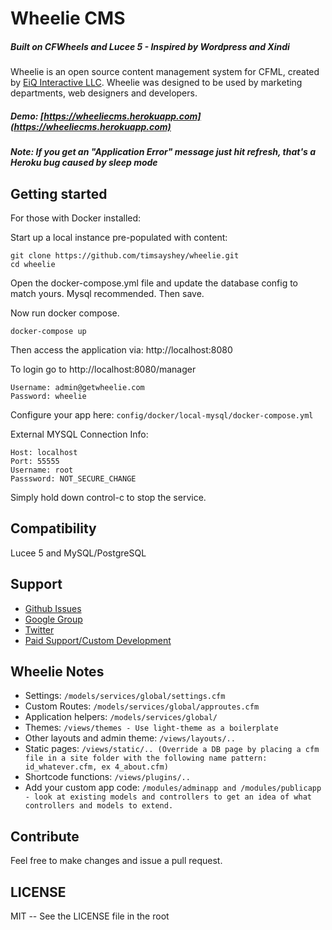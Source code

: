 # Wheelie CMS

##### Built on CFWheels and Lucee 5 - Inspired by Wordpress and Xindi

Wheelie is an open source content management system for CFML, created by [EiQ Interactive LLC](https://eiqinteractive.com). Wheelie was designed to be used by marketing departments, web designers and developers.

##### Demo: [https://wheeliecms.herokuapp.com](https://wheeliecms.herokuapp.com)
##### Note: If you get an "Application Error" message just hit refresh, that's a Heroku bug caused by sleep mode

## Getting started

For those with Docker installed:

Start up a local instance pre-populated with content:

```
git clone https://github.com/timsayshey/wheelie.git
cd wheelie
```

Open the docker-compose.yml file and update the database config to match yours. Mysql recommended. Then save.

Now run docker compose.
```
docker-compose up
```

Then access the application via:
http://localhost:8080

To login go to http://localhost:8080/manager

```
Username: admin@getwheelie.com
Password: wheelie
```

Configure your app here: `config/docker/local-mysql/docker-compose.yml`

External MYSQL Connection Info:

```
Host: localhost
Port: 55555
Username: root
Passsword: NOT_SECURE_CHANGE
```

Simply hold down control-c to stop the service.

## Compatibility

Lucee 5 and MySQL/PostgreSQL

## Support

* [Github Issues](https://github.com/timsayshey/wheelie/issues)
* [Google Group](https://groups.google.com/forum/#!forum/wheelie-cms)
* [Twitter](http://twitter.com/wheeliecms)
* [Paid Support/Custom Development](http://eiqinteractive.com)

## Wheelie Notes

* Settings:  `/models/services/global/settings.cfm`
* Custom Routes: `/models/services/global/approutes.cfm`
* Application helpers: `/models/services/global/`
* Themes: `/views/themes - Use light-theme as a boilerplate`
* Other layouts and admin theme: `/views/layouts/..`
* Static pages: `/views/static/.. (Override a DB page by placing a cfm file in a site folder with the following name pattern: id_whatever.cfm, ex 4_about.cfm)`
* Shortcode functions: `/views/plugins/..`
* Add your custom app code: `/modules/adminapp and /modules/publicapp - look at existing models and controllers to get an idea of what controllers and models to extend.`

## Contribute

Feel free to make changes and issue a pull request.

## LICENSE

MIT -- See the LICENSE file in the root
